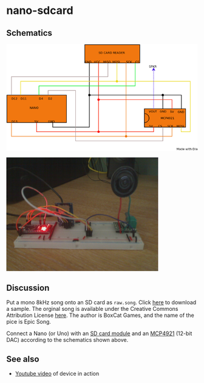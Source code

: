 # nano-sdcard

## Schematics

![](mplayer.png)





<img src="physical.jpg"  width="400">

## Discussion

Put a mono 8kHz song onto an SD card as `raw.song`. Click [here](https://drive.google.com/file/d/1fU7viQhGI5p9GGPTPLHQ3CrVoz7BrtE9/view?usp=sharing) to download a sample. The orginal song is available under the Creative Commons Attribution License  [here](https://freemusicarchive.org/music/BoxCat_Games/Nameless_the_Hackers_RPG_Soundtrack/BoxCat_Games_-_Nameless-_the_Hackers_RPG_Soundtrack_-_10_Epic_Song). The author is BoxCat Games, and the name of the pice is Epic Song.

Connect a Nano (or Uno) with an [SD card module](https://www.ebay.co.uk/itm/Micro-SD-Card-Mini-TF-Module-SPI-Interfaces-with-Converter-Chip-for-Ardunio-MCU/361514788210?hash=item542bf5e572:g:hvcAAOSwj-BbA~b~)  and an [MCP4921](https://www.ebay.co.uk/itm/MICROCHIP-MCP4921-E-P-12BIT-DAC-SINGL-SPI-I-F-MCP4921/171424274463?ssPageName=STRK%3AMEBIDX%3AIT&_trksid=p2057872.m2749.l2649) (12-bit DAC) according to the schematics shown above. 

## See also

* [Youtube video](https://youtu.be/sXhWhjDb8Fk) of device in action


